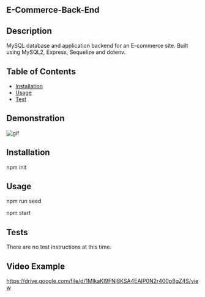 ## E-Commerce-Back-End
## Description
MySQL database and application backend for an E-commerce site. Built using MySQL2, Express, Sequelize and dotenv.

## Table of Contents
- [Installation](#installation)
- [Usage](#usage)
- [Test](#tests)

## Demonstration

![gif](https://github.com/JuneXll/E-Commerce-Back-End/blob/main/demo.gif)

## Installation
npm init

## Usage
npm run seed

npm start

## Tests
There are no test instructions at this time.

## Video Example
https://drive.google.com/file/d/1MIkaKI9FNl8KSA4EAIP0N2r400p8gZ4S/view

